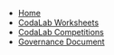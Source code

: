 * [Home](Home)
* [CodaLab Worksheets](CodaLab-Worksheets)
* [CodaLab Competitions](CodaLab-Competitions)
* [Governance Document](https://github.com/codalab/codalab/blob/master/docs/Community-Governance.md)